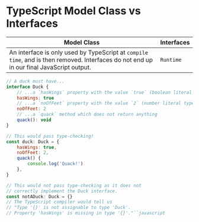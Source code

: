 # TypeScript Model Class vs Interfaces

Model Class | Interfaces
--- | ---
An interface is only used by TypeScript at `compile time`, and is then removed. Interfaces do not end up in our final JavaScript output. | `Runtime`

```javascript
// A duck must have...
interface Duck {
    // ...a `hasWings` property with the value `true` (boolean literal type)
    hasWings: true
    // ...a `noOfFeet` property with the value `2` (number literal type)
    noOfFeet: 2
    // ...a `quack` method which does not return anything
    quack(): void
}
```

```javascript
// This would pass type-checking!
const duck: Duck = {
    hasWings: true,
    noOfFeet: 2,
    quack() {
        console.log('Quack!')
    },
}

// This would not pass type-checking as it does not
// correctly implement the Duck interface.
const notADuck: Duck = {}
// The TypeScript compiler would tell us
// "Type '{}' is not assignable to type 'Duck'.
// Property 'hasWings' is missing in type '{}'."``javascript
```
